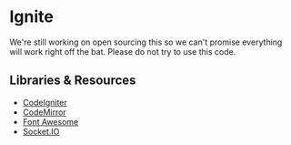 Ignite
======
We're still working on open sourcing this so we can't promise everything will work right off the bat. Please do not try
to use this code.

Libraries & Resources
---------------------
*   [CodeIgniter](http://codeigniter.com/)
*   [CodeMirror](http://codemirror.net/)
*   [Font Awesome](http://fortawesome.github.com/Font-Awesome/)
*   [Socket.IO](http://socket.io/)
